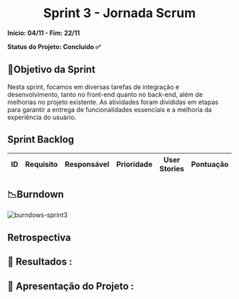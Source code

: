 <h1 align="center"> Sprint 3 - Jornada Scrum </h1>

**Início: 04/11 - Fim: 22/11**

**Status do Projeto: Concluído ✅**

<span id="objetivo">
  
## 📌Objetivo da Sprint
Nesta sprint, focamos em diversas tarefas de integração e desenvolvimento, tanto no front-end quanto no back-end, além de melhorias no projeto existente. As atividades foram divididas em etapas para garantir a entrega de funcionalidades essenciais e a melhoria da experiência do usuário.
<br>

## Sprint Backlog

| ID | Requisito          | Responsável | Prioridade | User Stories                                                 | Pontuação | Definition of Done                                           |
|----|--------------------|-------------|------------|-------------------------------------------------------------|-----------|-------------------------------------------------------------|




## 📉Burndown

![burndows-sprint3](https://github.com/user-attachments/assets/62f36bfd-18d6-48c4-9550-564154bda56d)


## Retrospectiva
  

## 🔗 Resultados :

## 🎥 Apresentação do Projeto :

<br>
